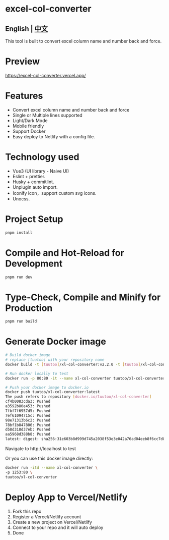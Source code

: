 # excel-col-converter
## English | [中文](https://github.com/tuutoo/excel-col-converter/blob/main/README.zh-CN.md)

This tool is built to convert excel column name and number back and force.

# Preview
https://excel-col-converter.vercel.app/

# Features
 -  Convert excel column name and number back and force
 -  Single or Multiple lines supported
 -  Light/Dark Mode
 -  Mobile friendly
 -  Support Docker
 -  Easy deploy to Netlify with a config file.

# Technology used
 -  Vue3 (UI library - Naive UI)
 -  Eslint + prettier.
 -  Husky + commitlint.
 -  Unplugin auto import.
 -  Iconify icon，support custom svg icons.
 -  Unocss.

# Project Setup

```sh
pnpm install
```

# Compile and Hot-Reload for Development

```sh
pnpm run dev
```

# Type-Check, Compile and Minify for Production

```sh
pnpm run build
```

# Generate Docker image
```sh
# Build docker image
# replace [tuutoo] with your repository name
docker build -t [tuutoo]/xl-col-converter:v2.2.0 -t [tuutoo]/xl-col-converter:latest .

# Run docker locally to test
docker run -p 80:80 -it --name xl-col-converter tuutoo/xl-col-converter

# Push your docker image to docker.io
docker push tuutoo/xl-col-converter:latest
The push refers to repository [docker.io/tuutoo/xl-col-converter]
cf4b0083cda3: Pushed
a3592b80e453: Pushed
7fbf7f6957d5: Pushed
7ef61094715c: Pushed
98e71313b6c2: Pushed
78bf1b847806: Pushed
d58d318d37eb: Pushed
aa5968d388b8: Pushed
latest: digest: sha256:31e603b8d999d745a2038f53e3e042a76ad04eeb8f6cc7d841ae34fca50fe416 size: 1985
```
Navigate to http://localhost to test

Or you can use this docker image directly:
```sh
docker run -itd --name xl-col-converter \
-p 1253:80 \
tuutoo/xl-col-converter
```

# Deploy App to Vercel/Netlify
 1. Fork this repo
 1. Register a Vercel/Netlify account
 1. Create a new project on Vercel/Netlify
 1. Connect to your repo and it will auto deploy
 1. Done
